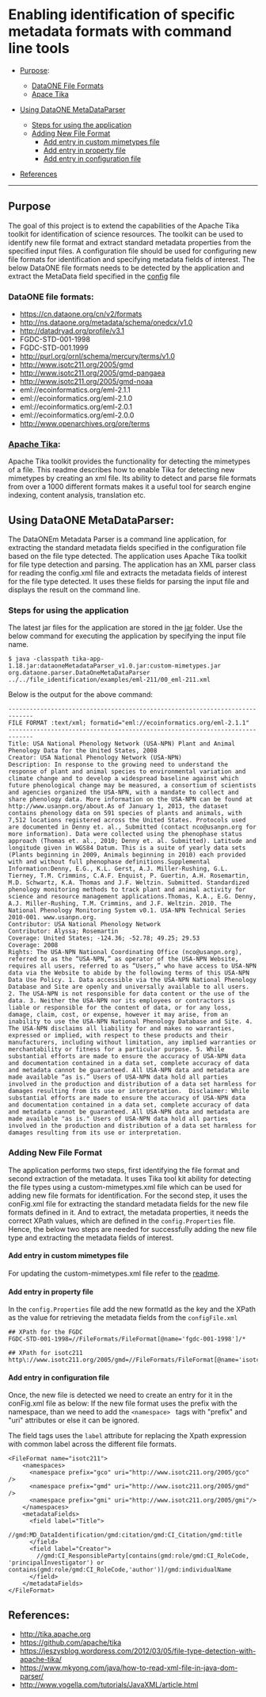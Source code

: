 # Enabling identification of specific metadata formats with command line tools

* [Purpose](#purpose):
  * [DataONE File Formats](#dataone-file-formats)
  * [Apace Tika](#apache-tika)

* [Using DataONE MetaDataParser](#using-dataone-metadataparser)
  * [Steps for using the application](#steps-for-using-the-application)
  * [Adding New File Format](#adding-new-file-format)
    * [Add entry in custom mimetypes file](#add-entry-in-custom-mimetypes-file)
    * [Add entry in property file](#add-entry-in-property-file)
    * [Add entry in  configuration file](#add-entry-in-configuration-file)

* [References](#References)


------------------


## Purpose
  The goal of this project is to extend the capabilities of the Apache Tika toolkit for identification of science resources. The toolkit can be used to identify new file format and extract standard metadata properties from the specified input files. A configuration file should be used for configuring new file formats for identification and specifying metadata fields of interest. The below DataONE file formats needs to be detected by the application and extract the MetaData field specified in the [config](https://github.com/DataONEorg/dataone-tika-parser/blob/master/dataone-parser/configFile.xml) file

### DataONE file formats:  
  * https://cn.dataone.org/cn/v2/formats
  * http://ns.dataone.org/metadata/schema/onedcx/v1.0
  * http://datadryad.org/profile/v3.1
  * FGDC-STD-001-1998
  * FGDC-STD-001.1999
  * http://purl.org/ornl/schema/mercury/terms/v1.0
  * http://www.isotc211.org/2005/gmd
  * http://www.isotc211.org/2005/gmd-pangaea
  * http://www.isotc211.org/2005/gmd-noaa
  * eml://ecoinformatics.org/eml-2.1.1
  * eml://ecoinformatics.org/eml-2.1.0
  * eml://ecoinformatics.org/eml-2.0.1
  * eml://ecoinformatics.org/eml-2.0.0
  * http://www.openarchives.org/ore/terms

### [Apache Tika](https://github.com/DataONEorg/file_identification/tree/master/Apache_tika):
Apache Tika toolkit provides the functionality for detecting the mimetypes of a file. This readme describes how to enable Tika for detecting new mimetypes by creating an xml file. Its ability to detect and parse file formats from over a 1000 different formats makes it a useful tool for search engine indexing, content analysis, translation etc.


## Using DataONE MetaDataParser:
The DataONEm Metadata Parser is a command line application, for extracting the standard metadata fields specified in the configuration file based on the file type detected. The application uses Apache Tika toolkit for file type detection and parsing. The application has an XML parser class for reading the config.xml file and extracts the metadata fields of interest for the file type detected. It uses these fields for parsing the input file and displays the result on the command line.

### Steps for using the application
The latest jar files for the application are stored in the [jar]() folder. Use the below command for executing the application by specifying the input file name.
```
$ java -classpath tika-app-1.18.jar:dataoneMetadataParser_v1.0.jar:custom-mimetypes.jar org.dataone.parser.DataOneMetaDataParser ../../file_identification/examples/eml-211/00_eml-211.xml
```
Below is the output for the above command:

```
-----------------------------------------------------------------------------
FILE FORMAT :text/xml; formatid="eml://ecoinformatics.org/eml-2.1.1"
-----------------------------------------------------------------------------
Title: USA National Phenology Network (USA-NPN) Plant and Animal Phenology Data for the United States, 2008
Creator: USA National Phenology Network (USA-NPN)
Description: In response to the growing need to understand the response of plant and animal species to environmental variation and climate change and to develop a widespread baseline against which future phenological change may be measured, a consortium of scientists and agencies organized the USA-NPN, with a mandate to collect and share phenology data. More information on the USA-NPN can be found at http://www.usanpn.org/about.As of January 1, 2013, the dataset contains phenology data on 591 species of plants and animals, with 7,512 locations registered across the United States. Protocols used are documented in Denny et. al., Submitted (contact nco@usanpn.org for more information). Data were collected using the phenophase status approach (Thomas et. al., 2010; Denny et. al. Submitted). Latitude and longitude given in WGS84 Datum. This is a suite of yearly data sets (Plants beginning in 2009, Animals beginning in 2010) each provided with and without full phenophase definitions.Supplemental Information:Denny, E.G., K.L. Gerst, A.J. Miller-Rushing, G.L. Tierney, T.M. Crimmins, C.A.F. Enquist, P. Guertin, A.H. Rosemartin, M.D. Schwartz, K.A. Thomas and J.F. Weltzin. Submitted. Standardized phenology monitoring methods to track plant and animal activity for science and resource management applications.Thomas, K.A., E.G. Denny, A.J. Miller-Rushing, T.M. Crimmins, and J.F. Weltzin. 2010. The National Phenology Monitoring System v0.1. USA-NPN Technical Series 2010-001. www.usanpn.org.
Contributor: USA National Phenology Network
Contributor: Alyssa; Rosemartin
Coverage: United States; -124.36; -52.78; 49.25; 29.53
Coverage: 2008
Rights: The USA-NPN National Coordinating Office (nco@usanpn.org), referred to as the “USA-NPN,” as operator of the USA-NPN Website, requires all users, referred to as “Users,” who have access to USA-NPN data via the Website to abide by the following terms of this USA-NPN Data Use Policy. 1. Data accessible via the USA-NPN National Phenology Database and Site are openly and universally available to all users. 2. The USA-NPN is not responsible for data content or the use of the data. 3. Neither the USA-NPN nor its employees or contractors is liable or responsible for the content of data, or for any loss, damage, claim, cost, or expense, however it may arise, from an inability to use the USA-NPN National Phenology Database and Site. 4. The USA-NPN disclaims all liability for and makes no warranties, expressed or implied, with respect to these products and their manufacturers, including without limitation, any implied warranties or merchantability or fitness for a particular purpose. 5. While substantial efforts are made to ensure the accuracy of USA-NPN data and documentation contained in a data set, complete accuracy of data and metadata cannot be guaranteed. All USA-NPN data and metadata are made available “as is.” Users of USA-NPN data hold all parties involved in the production and distribution of a data set harmless for damages resulting from its use or interpretation.  Disclaimer: While substantial efforts are made to ensure the accuracy of USA-NPN data and documentation contained in a data set, complete accuracy of data and metadata cannot be guaranteed. All USA-NPN data and metadata are made available "as is." Users of USA-NPN data hold all parties involved in the production and distribution of a data set harmless for damages resulting from its use or interpretation.

```
### Adding New File Format
The application performs two steps, first identifying the file format and second extraction of the metadata. It uses Tika tool kit ability for detecting the file types using a custom-mimetypes.xml file which can be used for adding new file formats for identification. For the second step, it uses the conFig.xml file for extracting the standard metadata fields for the new file formats defined in it. And to extract, the metadata properties, it needs the correct XPath values, which are defined in the `config.Properties` file. Hence, the below two steps are needed for successfully adding the new file type and extracting the metadata fields of interest.


#### Add entry in custom mimetypes file
For updating the custom-mimetypes.xml file refer to the [readme](https://github.com/DataONEorg/file_identification/tree/master/Apache_tika#creation-of-custom-mimetypes).

#### Add entry in property file
In the `config.Properties` file add the new formatId as the key and the XPath as the value for retrieving the metadata fields from the `configFile.xml `
```
## XPath for the FGDC
FGDC-STD-001-1998=//FileFormats/FileFormat[@name='fgdc-001-1998']/*

## XPath for isotc211
http\://www.isotc211.org/2005/gmd=//FileFormats/FileFormat[@name='isotc211']/*
```

#### Add entry in configuration file
Once, the new file is detected we need to create an entry for it in the conFig.xml file as below:
If the new file format uses the prefix with the namespace, than we need to add the   `<namespace> ` tags with "prefix" and "uri" attributes or else it can be ignored.

The field tags uses the `label` attribute for replacing the Xpath expression with common label across the different file formats.

```
<FileFormat name="isotc211">
    <namespaces>
      <namespace prefix="gco" uri="http://www.isotc211.org/2005/gco" />
      <namespace prefix="gmd" uri="http://www.isotc211.org/2005/gmd" />
      <namespace prefix="gmi" uri="http://www.isotc211.org/2005/gmi"/>
    </namespaces>
    <metadataFields>
      <field label="Title">
        //gmd:MD_DataIdentification/gmd:citation/gmd:CI_Citation/gmd:title
      </field>
      <field label="Creator">
        //gmd:CI_ResponsibleParty[contains(gmd:role/gmd:CI_RoleCode, 'principalInvestigator') or contains(gmd:role/gmd:CI_RoleCode,'author')]/gmd:individualName
      </field>          
    </metadataFields>
</FileFormat>
```


## References:
  * http://tika.apache.org
  * https://github.com/apache/tika
  * https://jeszysblog.wordpress.com/2012/03/05/file-type-detection-with-apache-tika/
  * https://www.mkyong.com/java/how-to-read-xml-file-in-java-dom-parser/
  * http://www.vogella.com/tutorials/JavaXML/article.html
